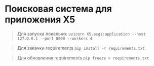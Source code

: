 # Поисковая система для приложения X5

> Для запуска локально: `uvicorn X5.asgi:application --host 127.0.0.1 --port 8000 --workers 4`

> Для закачки requirements `pip install -r requirements.txt`

> Для обновления requirements `pip freeze > requirements.txt`